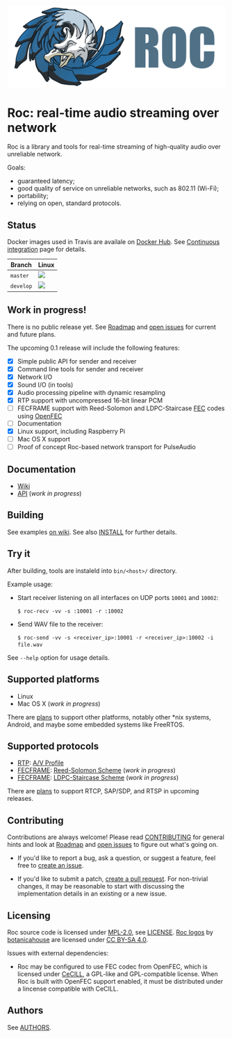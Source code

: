 ![](doc/images/logo.png)

# Roc: real-time audio streaming over network

Roc is a library and tools for real-time streaming of high-quality audio over unreliable network.

Goals:
* guaranteed latency;
* good quality of service on unreliable networks, such as 802.11 (Wi-Fi);
* portability;
* relying on open, standard protocols.

Status
------

Docker images used in Travis are availale on [Docker Hub](https://hub.docker.com/u/rocproject/). See [Continuous integration](https://github.com/roc-project/roc/wiki/Continuous-integration) page for details.

Branch    | Linux
--------- | -----
`master`  | [![](https://travis-ci.org/roc-project/roc.svg?branch=master)](https://travis-ci.org/roc-project/roc)
`develop` | [![](https://travis-ci.org/roc-project/roc.svg?branch=develop)](https://travis-ci.org/roc-project/roc)

Work in progress!
-----------------

There is no public release yet. See [Roadmap](Roadmap.md) and [open issues](https://github.com/roc-project/roc/issues) for current and future plans.

The upcoming 0.1 release will include the following features:

- [x] Simple public API for sender and receiver
- [x] Command line tools for sender and receiver
- [x] Network I/O
- [x] Sound I/O (in tools)
- [x] Audio processing pipeline with dynamic resampling
- [x] RTP support with uncompressed 16-bit linear PCM
- [ ] FECFRAME support with Reed-Solomon and LDPC-Staircase [FEC](https://en.wikipedia.org/wiki/Forward_error_correction) codes using [OpenFEC](http://openfec.org/)
- [ ] Documentation
- [x] Linux support, including Raspberry Pi
- [ ] Mac OS X support
- [ ] Proof of concept Roc-based network transport for PulseAudio

Documentation
-------------

* [Wiki](https://github.com/roc-project/roc/wiki)
* [API](https://github.com/roc-project/roc/tree/develop/src/lib/roc) (*work in progress*)

Building
--------

See examples [on wiki](https://github.com/roc-project/roc/wiki/Building-%28native%29). See also [INSTALL](INSTALL.md) for further details.

Try it
------

After building, tools are instaleld into `bin/<host>/` directory.

Example usage:

* Start receiver listening on all interfaces on UDP ports `10001` and `10002`:

    ```
    $ roc-recv -vv -s :10001 -r :10002
    ```

* Send WAV file to the receiver:

    ```
    $ roc-send -vv -s <receiver_ip>:10001 -r <receiver_ip>:10002 -i file.wav
    ```

See `--help` option for usage details.

Supported platforms
-------------------

* Linux
* Mac OS X (*work in progress*)

There are [plans](https://github.com/roc-project/roc/blob/develop/Roadmap.md) to support other platforms, notably other *nix systems, Android, and maybe some embedded systems like FreeRTOS.

Supported protocols
-------------------

* [RTP](https://tools.ietf.org/html/rfc3550): [A/V Profile](https://tools.ietf.org/html/rfc3551)
* [FECFRAME](https://tools.ietf.org/html/rfc6363): [Reed-Solomon Scheme](https://tools.ietf.org/html/rfc6865) (*work in progress*)
* [FECFRAME](https://tools.ietf.org/html/rfc6363): [LDPC-Staircase Scheme](https://tools.ietf.org/html/rfc6816) (*work in progress*)

There are [plans](https://github.com/roc-project/roc/blob/develop/Roadmap.md) to support RTCP, SAP/SDP, and RTSP in upcoming releases.

Contributing
------------

Contributions are always welcome! Please read [CONTRIBUTING](CONTRIBUTING.md) for general hints and look at [Roadmap](Roadmap.md) and [open issues](https://github.com/roc-project/roc/issues) to figure out what's going on.

* If you'd like to report a bug, ask a question, or suggest a feature, feel free to [create an issue](https://help.github.com/articles/creating-an-issue/).

* If you'd like to submit a patch, [create a pull request](https://help.github.com/articles/using-pull-requests/). For non-trivial changes, it may be reasonable to start with discussing the implementation details in an existing or a new issue.

Licensing
---------

Roc source code is licensed under [MPL-2.0](https://www.mozilla.org/en-US/MPL/2.0/), see [LICENSE](LICENSE). [Roc logos](doc/images/) by [botanicahouse](https://www.instagram.com/botanicahouse/) are licensed under [CC BY-SA 4.0](https://creativecommons.org/licenses/by-sa/4.0/).

Issues with external dependencies:
* Roc may be configured to use FEC codec from OpenFEC, which is licensed under [CeCILL](http://openfec.org/patents.html), a GPL-like and GPL-compatible license. When Roc is built with OpenFEC support enabled, it must be distributed under a lincense compatible with CeCILL.

Authors
-------

See [AUTHORS](AUTHORS).
